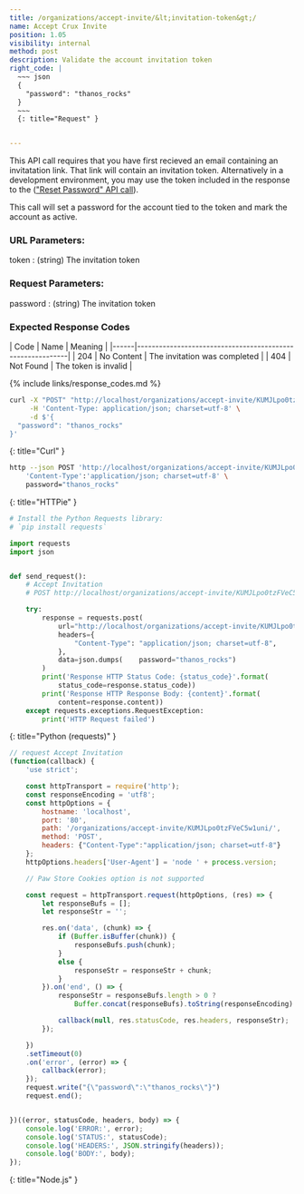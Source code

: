 ```yaml
---
title: /organizations/accept-invite/&lt;invitation-token&gt;/
name: Accept Crux Invite
position: 1.05
visibility: internal
method: post
description: Validate the account invitation token
right_code: |
  ~~~ json
  {
    "password": "thanos_rocks"
  }
  ~~~
  {: title="Request" }


---
```

This API call requires that you have first recieved an email containing an invitatation link. That link will contain an invitation token. Alternatively in a development environment, you may use the token included in the response to the (["Reset Password" API call](#organizationpassword-reset)).

This call will set a password for the account tied to the token and mark the account as active.

### URL Parameters:

token
: (string) The invitation token

### Request Parameters:

password
: (string) The invitation token

### Expected Response Codes

| Code | Name       | Meaning                                      |
|------|-----------------------------------------------------------|
| 204  | No Content | The invitation was completed                 |
| 404  | Not Found  | The token is invalid                         |

{% include links/response_codes.md %}


~~~ bash
curl -X "POST" "http://localhost/organizations/accept-invite/KUMJLpo0tzFVeC5w1uni/" \
     -H 'Content-Type: application/json; charset=utf-8' \
     -d $'{
  "password": "thanos_rocks"
}'

~~~
{: title="Curl" }

~~~ bash
http --json POST 'http://localhost/organizations/accept-invite/KUMJLpo0tzFVeC5w1uni/' \
    'Content-Type':'application/json; charset=utf-8' \
    password="thanos_rocks"

~~~
{: title="HTTPie" }

~~~ python
# Install the Python Requests library:
# `pip install requests`

import requests
import json


def send_request():
    # Accept Invitation
    # POST http://localhost/organizations/accept-invite/KUMJLpo0tzFVeC5w1uni/

    try:
        response = requests.post(
            url="http://localhost/organizations/accept-invite/KUMJLpo0tzFVeC5w1uni/",
            headers={
                "Content-Type": "application/json; charset=utf-8",
            },
            data=json.dumps(    password="thanos_rocks")
        )
        print('Response HTTP Status Code: {status_code}'.format(
            status_code=response.status_code))
        print('Response HTTP Response Body: {content}'.format(
            content=response.content))
    except requests.exceptions.RequestException:
        print('HTTP Request failed')

~~~
{: title="Python (requests)" }

~~~ javascript
// request Accept Invitation
(function(callback) {
    'use strict';

    const httpTransport = require('http');
    const responseEncoding = 'utf8';
    const httpOptions = {
        hostname: 'localhost',
        port: '80',
        path: '/organizations/accept-invite/KUMJLpo0tzFVeC5w1uni/',
        method: 'POST',
        headers: {"Content-Type":"application/json; charset=utf-8"}
    };
    httpOptions.headers['User-Agent'] = 'node ' + process.version;

    // Paw Store Cookies option is not supported

    const request = httpTransport.request(httpOptions, (res) => {
        let responseBufs = [];
        let responseStr = '';

        res.on('data', (chunk) => {
            if (Buffer.isBuffer(chunk)) {
                responseBufs.push(chunk);
            }
            else {
                responseStr = responseStr + chunk;
            }
        }).on('end', () => {
            responseStr = responseBufs.length > 0 ?
                Buffer.concat(responseBufs).toString(responseEncoding) : responseStr;

            callback(null, res.statusCode, res.headers, responseStr);
        });

    })
    .setTimeout(0)
    .on('error', (error) => {
        callback(error);
    });
    request.write("{\"password\":\"thanos_rocks\"}")
    request.end();


})((error, statusCode, headers, body) => {
    console.log('ERROR:', error);
    console.log('STATUS:', statusCode);
    console.log('HEADERS:', JSON.stringify(headers));
    console.log('BODY:', body);
});

~~~
{: title="Node.js" }
